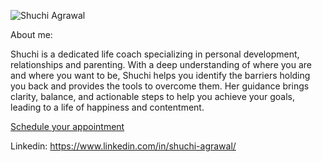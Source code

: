 ![Shuchi Agrawal](https://agrawalshuchi.github.io/shuchi-agrawal.jpg)

About me: 

Shuchi is a dedicated life coach specializing in personal development, relationships and parenting. With a deep understanding of where you are and where you want to be, Shuchi helps you identify the barriers holding you back and provides the tools to overcome them. Her guidance brings clarity, balance, and actionable steps to help you achieve your goals, leading to a life of happiness and contentment.

[Schedule your appointment](https://calendly.com/shuchiagrawal)

Linkedin: https://www.linkedin.com/in/shuchi-agrawal/